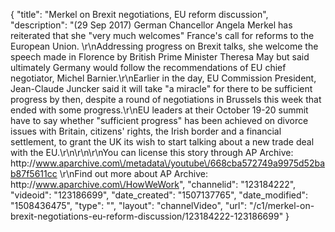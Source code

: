 {
    "title": "Merkel on Brexit negotiations, EU reform discussion",
    "description": "(29 Sep 2017) German Chancellor Angela Merkel has reiterated that she \"very much welcomes\" France's call for reforms to the European Union. \r\nAddressing progress on Brexit talks, she welcome the speech made in Florence by British Prime Minister Theresa May but said ultimately Germany would follow the recommendations of EU chief negotiator, Michel Barnier.\r\nEarlier in the day, EU Commission President, Jean-Claude Juncker said it will take \"a miracle\" for there to be sufficient progress by then, despite a round of negotiations in Brussels this week that ended with some progress.\r\nEU leaders at their October 19-20 summit have to say whether \"sufficient progress\" has been achieved on divorce issues with Britain, citizens' rights, the Irish border and a financial settlement, to grant the UK its wish to start talking about a new trade deal with the EU.\r\n\r\n\r\nYou can license this story through AP Archive: http:\/\/www.aparchive.com\/metadata\/youtube\/668cba572749a9975d52bab87f5611cc \r\nFind out more about AP Archive: http:\/\/www.aparchive.com\/HowWeWork",
    "channelid": "123184222",
    "videoid": "123186699",
    "date_created": "1507137765",
    "date_modified": "1508436475",
    "type": "",
    "layout": "channelVideo",
    "url": "\/c1\/merkel-on-brexit-negotiations-eu-reform-discussion\/123184222-123186699"
}